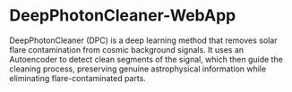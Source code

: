 # DeepPhotonCleaner-WebApp
DeepPhotonCleaner (DPC) is a deep learning method that removes solar flare contamination from cosmic background signals. It uses an Autoencoder to detect clean segments of the signal, which then guide the cleaning process, preserving genuine astrophysical information while eliminating flare-contaminated parts.
